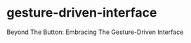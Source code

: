 gesture-driven-interface
========================

Beyond The Button: Embracing The Gesture-Driven Interface
